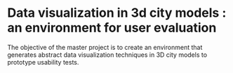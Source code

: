 Data visualization in 3d city models : an environment for user evaluation
====================

The objective of the master project is to create an environment that generates abstract data visualization techniques in 3D city models to prototype usability tests.